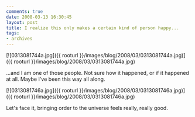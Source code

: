 ```yaml
---
comments: true
date: 2008-03-13 16:30:45
layout: post
title: I realize this only makes a certain kind of person happy...
tags:
- archives
---
```


[![0313081744a.jpg]({{ rooturl }}/images/blog/2008/03/0313081744a.jpg)]({{ rooturl }}/images/blog/2008/03/0313081744a.jpg)

...and I am one of those people.  Not sure how it happened, or if it happened at all.  Maybe I've been this way all along.<!-- more -->

[![0313081746a.jpg]({{ rooturl }}/images/blog/2008/03/0313081746a.jpg)]({{ rooturl }}/images/blog/2008/03/0313081746a.jpg)

Let's face it, bringing order to the universe feels really, really good.
